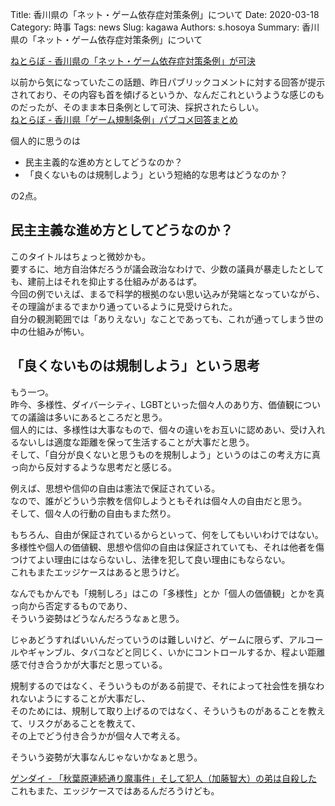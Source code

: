 Title: 香川県の「ネット・ゲーム依存症対策条例」について
Date: 2020-03-18
Category: 時事
Tags: news
Slug: kagawa
Authors: s.hosoya
Summary: 香川県の「ネット・ゲーム依存症対策条例」について

[ねとらぼ - 香川県の「ネット・ゲーム依存症対策条例」が可決](https://nlab.itmedia.co.jp/nl/articles/2003/18/news081.html)  
  
以前から気になっていたこの話題、昨日パブリックコメントに対する回答が提示されており、その内容も首を傾げるというか、なんだこれというような感じのものだったが、そのまま本日条例として可決、採択されたらしい。  
[ねとらぼ - 香川県「ゲーム規制条例」パブコメ回答まとめ](https://nlab.itmedia.co.jp/nl/articles/2003/17/news122.html)  
  
個人的に思うのは  
  
* 民主主義的な進め方としてどうなのか？
* 「良くないものは規制しよう」という短絡的な思考はどうなのか？
  
の2点。  

## 民主主義な進め方としてどうなのか？

このタイトルはちょっと微妙かも。  
要するに、地方自治体だろうが議会政治なわけで、少数の議員が暴走したとしても、建前上はそれを抑止する仕組みがあるはず。  
今回の例でいえば、まるで科学的根拠のない思い込みが発端となっていながら、その理論がまるでまかり通っているように見受けられた。  
自分の観測範囲では「ありえない」なことであっても、これが通ってしまう世の中の仕組みが怖い。  

## 「良くないものは規制しよう」という思考

もう一つ。  
昨今、多様性、ダイバーシティ、LGBTといった個々人のあり方、価値観についての議論は多いにあるところだと思う。  
個人的には、多様性は大事なもので、個々の違いをお互いに認めあい、受け入れるないしは適度な距離を保って生活することが大事だと思う。  
そして、「自分が良くないと思うものを規制しよう」というのはこの考え方に真っ向から反対するような思考だと感じる。  
  
例えば、思想や信仰の自由は憲法で保証されている。  
なので、誰がどういう宗教を信仰しようともそれは個々人の自由だと思う。  
そして、個々人の行動の自由もまた然り。  
  
もちろん、自由が保証されているからといって、何をしてもいいわけではない。  
多様性や個人の価値観、思想や信仰の自由は保証されていても、それは他者を傷つけてよい理由にはならないし、法律を犯して良い理由にもならない。  
これもまたエッジケースはあると思うけど。  
  
なんでもかんでも「規制しろ」はこの「多様性」とか「個人の価値観」とかを真っ向から否定するものであり、  
そういう姿勢はどうなんだろうなぁと思う。  
  
じゃあどうすればいいんだっていうのは難しいけど、ゲームに限らず、アルコールやギャンブル、タバコなどと同じく、いかにコントロールするか、程よい距離感で付き合うかが大事だと思っている。  
  
規制するのではなく、そういうものがある前提で、それによって社会性を損なわれないようにすることが大事だし、  
そのためには、規制して取り上げるのではなく、そういうものがあることを教えて、リスクがあることを教えて、  
その上でどう付き合うかが個々人で考える。  
  
そういう姿勢が大事なんじゃないかなぁと思う。  

[ゲンダイ - 「秋葉原連続通り魔事件」そして犯人（加藤智大）の弟は自殺した](https://gendai.ismedia.jp/articles/-/39034?page=5)  
これもまた、エッジケースではあるんだろうけども。  




